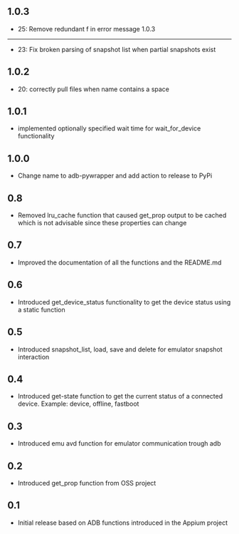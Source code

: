 1.0.3
-----
- 25: Remove redundant f in error message
1.0.3
-----
- 23: Fix broken parsing of snapshot list when partial snapshots exist

1.0.2
-----

- 20: correctly pull files when name contains a space

1.0.1
-----

- implemented optionally specified wait time for wait_for_device functionality

1.0.0
-----

- Change name to adb-pywrapper and add action to release to PyPi

0.8
---

- Removed lru_cache function that caused get_prop output to be cached which is not advisable since these properties can
  change

0.7
---

- Improved the documentation of all the functions and the README.md

0.6
---

- Introduced get_device_status functionality to get the device status using a static function

0.5
---

- Introduced snapshot_list, load, save and delete for emulator snapshot interaction

0.4
---

- Introduced get-state function to get the current status of a connected device. Example: device, offline, fastboot

0.3
---

- Introduced emu avd function for emulator communication trough adb

0.2
---

- Introduced get_prop function from OSS project

0.1
---

- Initial release based on ADB functions introduced in the Appium project    
